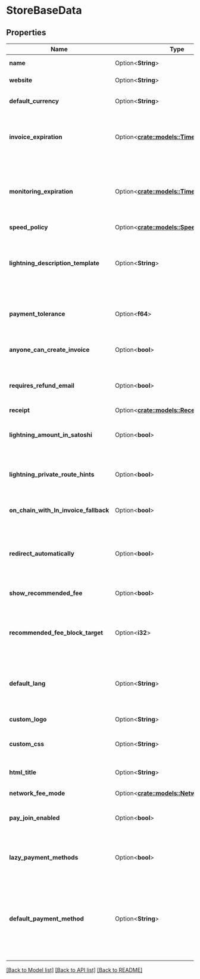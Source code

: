 # StoreBaseData

## Properties

Name | Type | Description | Notes
------------ | ------------- | ------------- | -------------
**name** | Option<**String**> | The name of the store | [optional]
**website** | Option<**String**> | The absolute url of the store | [optional]
**default_currency** | Option<**String**> | The default currency of the store | [optional][default to USD]
**invoice_expiration** | Option<[**crate::models::TimeSpanSeconds**](TimeSpanSeconds.md)> | The time after which an invoice is considered expired if not paid. The value will be rounded down to a minute. | [optional]
**monitoring_expiration** | Option<[**crate::models::TimeSpanSeconds**](TimeSpanSeconds.md)> | The time after which an invoice which has been paid but not confirmed will be considered invalid. The value will be rounded down to a minute. | [optional]
**speed_policy** | Option<[**crate::models::SpeedPolicy**](SpeedPolicy.md)> |  | [optional]
**lightning_description_template** | Option<**String**> | The BOLT11 description of the lightning invoice in the checkout. You can use placeholders '{StoreName}', '{ItemDescription}' and '{OrderId}'. | [optional]
**payment_tolerance** | Option<**f64**> | Consider an invoice fully paid, even if the payment is missing 'x' % of the full amount. | [optional][default to 0]
**anyone_can_create_invoice** | Option<**bool**> | If true, then no authentication is needed to create invoices on this store. | [optional][default to false]
**requires_refund_email** | Option<**bool**> | If true, the checkout page will ask to enter an email address before accessing payment information. | [optional][default to false]
**receipt** | Option<[**crate::models::ReceiptOptions**](ReceiptOptions.md)> |  | [optional]
**lightning_amount_in_satoshi** | Option<**bool**> | If true, lightning payment methods show amount in satoshi in the checkout page. | [optional][default to false]
**lightning_private_route_hints** | Option<**bool**> | Should private route hints be included in the lightning payment of the checkout page. | [optional][default to false]
**on_chain_with_ln_invoice_fallback** | Option<**bool**> | Include lightning invoice fallback to on-chain BIP21 payment url. | [optional][default to false]
**redirect_automatically** | Option<**bool**> | After successfull payment, should the checkout page redirect the user automatically to the redirect URL of the invoice? | [optional][default to false]
**show_recommended_fee** | Option<**bool**> |  | [optional][default to true]
**recommended_fee_block_target** | Option<**i32**> | The fee rate recommendation in the checkout page for the on-chain payment to be confirmed after 'x' blocks. | [optional][default to 1]
**default_lang** | Option<**String**> | The default language to use in the checkout page. (The different translations available are listed [here](https://github.com/btcpayserver/btcpayserver/tree/master/BTCPayServer/wwwroot/locales) | [optional][default to en]
**custom_logo** | Option<**String**> | URL to a logo to include in the checkout page. | [optional]
**custom_css** | Option<**String**> | URL to a CSS stylesheet to include in the checkout page | [optional]
**html_title** | Option<**String**> | The HTML title of the checkout page (when you over the tab in your browser) | [optional]
**network_fee_mode** | Option<[**crate::models::NetworkFeeMode**](NetworkFeeMode.md)> |  | [optional]
**pay_join_enabled** | Option<**bool**> | If true, payjoin will be proposed in the checkout page if possible. ([More information](https://docs.btcpayserver.org/Payjoin/)) | [optional][default to false]
**lazy_payment_methods** | Option<**bool**> | If true, payment methods are enabled individually upon user interaction in the invoice | [optional][default to false]
**default_payment_method** | Option<**String**> | The default payment method to load when displaying an invoice. It can be in the format of `BTC_LightningNetwork` to specify Lightning to be the default or `BTC_OnChain`/ `BTC` for on-chain to be the default.  | [optional]

[[Back to Model list]](../README.md#documentation-for-models) [[Back to API list]](../README.md#documentation-for-api-endpoints) [[Back to README]](../README.md)


